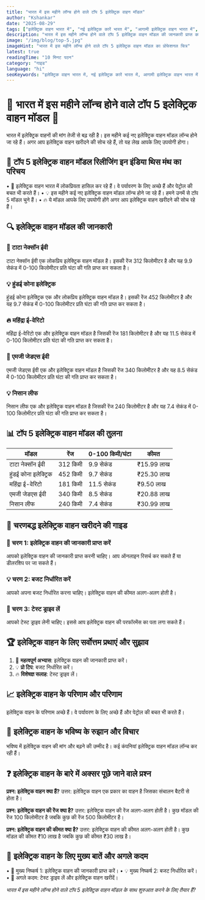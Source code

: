```yaml
---
title: "भारत में इस महीने लॉन्च होने वाले टॉप 5 इलेक्ट्रिक वाहन मॉडल"
author: "Kshankar"
date: "2025-08-29"
tags: ["इलेक्ट्रिक वाहन भारत में", "नई इलेक्ट्रिक कारें भारत में", "आगामी इलेक्ट्रिक वाहन भारत में", "इस महीने भारत में लॉन्च होने वाले इलेक्ट्रिक कारें", "भारत में 2025 के टॉप इलेक्ट्रिक वाहन", "भारत में कौन सी इलेक्ट्रिक कार खरीदें", "भारत में नई इलेक्ट्रिक वाहन क्या हैं", "भारत में सर्वश्रेष्ठ इलेक्ट्रिक वाहन कैसे चुनें", "हरित गतिशीलता भारत में", "पारिस्थितिक परिवहन", "भारत में इलेक्ट्रिक वाहन बाजार", "टिकाऊ कारें भारत में"]
description: "भारत में इस महीने लॉन्च होने वाले टॉप 5 इलेक्ट्रिक वाहन मॉडल की जानकारी प्राप्त करें। इस लेख में हमने भारत में उपलब्ध नवीनतम और सर्वश्रेष्ठ इलेक्ट्रिक वाहन मॉडलों की सूची, उनकी विशेषताएं, कीमतें और पर्यावरणीय लाभों के बारे में विस्तार से बताया है।"
image: "/img/blog/top-5.jpg"
imageHint: "भारत में इस महीने लॉन्च होने वाले टॉप 5 इलेक्ट्रिक वाहन मॉडल का प्रोफेशनल चित्र"
latest: true
readingTime: "10 मिनट पठन"
category: "गाइड"
language: "hi"
seoKeywords: "इलेक्ट्रिक वाहन भारत में, नई इलेक्ट्रिक कारें भारत में, आगामी इलेक्ट्रिक वाहन भारत में, इस महीने भारत में लॉन्च होने वाले इलेक्ट्रिक कारें, भारत में 2025 के टॉप इलेक्ट्रिक वाहन, भारत में कौन सी इलेक्ट्रिक कार खरीदें, भारत में नई इलेक्ट्रिक वाहन क्या हैं, भारत में सर्वश्रेष्ठ इलेक्ट्रिक वाहन कैसे चुनें, हरित गतिशीलता भारत में, पारिस्थितिक परिवहन, भारत में इलेक्ट्रिक वाहन बाजार, टिकाऊ कारें भारत में"
---
```


# 🌟 भारत में इस महीने लॉन्च होने वाले टॉप 5 इलेक्ट्रिक वाहन मॉडल 🔋

भारत में इलेक्ट्रिक वाहनों की मांग तेजी से बढ़ रही है। इस महीने कई नए इलेक्ट्रिक वाहन मॉडल लॉन्च होने जा रहे हैं। अगर आप इलेक्ट्रिक वाहन खरीदने की सोच रहे हैं, तो यह लेख आपके लिए उपयोगी होगा।

## 📍 टॉप 5 इलेक्ट्रिक वाहन मॉडल रिलीजिंग इन इंडिया थिस मंथ का परिचय

• 🎯 इलेक्ट्रिक वाहन भारत में लोकप्रियता हासिल कर रहे हैं। वे पर्यावरण के लिए अच्छे हैं और पेट्रोल की बचत भी करते हैं।
• 💡 इस महीने कई नए इलेक्ट्रिक वाहन मॉडल लॉन्च होने जा रहे हैं। हमने उनमें से टॉप 5 मॉडल चुने हैं।
• 🔥 ये मॉडल आपके लिए उपयोगी होंगे अगर आप इलेक्ट्रिक वाहन खरीदने की सोच रहे हैं।

## 🔍 इलेक्ट्रिक वाहन मॉडल की जानकारी

### 🎯 टाटा नेक्सॉन ईवी
टाटा नेक्सॉन ईवी एक लोकप्रिय इलेक्ट्रिक वाहन मॉडल है। इसकी रेंज 312 किलोमीटर है और यह 9.9 सेकंड में 0-100 किलोमीटर प्रति घंटा की गति प्राप्त कर सकता है।

### 💡 हुंडई कोना इलेक्ट्रिक
हुंडई कोना इलेक्ट्रिक एक और लोकप्रिय इलेक्ट्रिक वाहन मॉडल है। इसकी रेंज 452 किलोमीटर है और यह 9.7 सेकंड में 0-100 किलोमीटर प्रति घंटा की गति प्राप्त कर सकता है।

### 🔥 महिंद्रा ई-वेरिटो
महिंद्रा ई-वेरिटो एक और इलेक्ट्रिक वाहन मॉडल है जिसकी रेंज 181 किलोमीटर है और यह 11.5 सेकंड में 0-100 किलोमीटर प्रति घंटा की गति प्राप्त कर सकता है।

### 🎯 एमजी जेडएस ईवी
एमजी जेडएस ईवी एक और इलेक्ट्रिक वाहन मॉडल है जिसकी रेंज 340 किलोमीटर है और यह 8.5 सेकंड में 0-100 किलोमीटर प्रति घंटा की गति प्राप्त कर सकता है।

### 💡 निसान लीफ
निसान लीफ एक और इलेक्ट्रिक वाहन मॉडल है जिसकी रेंज 240 किलोमीटर है और यह 7.4 सेकंड में 0-100 किलोमीटर प्रति घंटा की गति प्राप्त कर सकता है।

## 📊 टॉप 5 इलेक्ट्रिक वाहन मॉडल की तुलना

| मॉडल | रेंज | 0-100 किमी/घंटा | कीमत |
|---------|-------|-----|-------|
| टाटा नेक्सॉन ईवी | 312 किमी | 9.9 सेकंड | ₹15.99 लाख |
| हुंडई कोना इलेक्ट्रिक | 452 किमी | 9.7 सेकंड | ₹25.30 लाख |
| महिंद्रा ई-वेरिटो | 181 किमी | 11.5 सेकंड | ₹9.50 लाख |
| एमजी जेडएस ईवी | 340 किमी | 8.5 सेकंड | ₹20.88 लाख |
| निसान लीफ | 240 किमी | 7.4 सेकंड | ₹30.99 लाख |

## 🚀 चरणबद्ध इलेक्ट्रिक वाहन खरीदने की गाइड

### 🔧 चरण 1: इलेक्ट्रिक वाहन की जानकारी प्राप्त करें
आपको इलेक्ट्रिक वाहन की जानकारी प्राप्त करनी चाहिए। आप ऑनलाइन रिसर्च कर सकते हैं या डीलरशिप पर जा सकते हैं।

### 💡 चरण 2: बजट निर्धारित करें
आपको अपना बजट निर्धारित करना चाहिए। इलेक्ट्रिक वाहन की कीमत अलग-अलग होती है।

### 🎯 चरण 3: टेस्ट ड्राइव लें
आपको टेस्ट ड्राइव लेनी चाहिए। इससे आप इलेक्ट्रिक वाहन की परफॉरमेंस का पता लगा सकते हैं।

## 🏆 इलेक्ट्रिक वाहन के लिए सर्वोत्तम प्रथाएं और सुझाव

1. 🎯 **महत्वपूर्ण अभ्यास**: इलेक्ट्रिक वाहन की जानकारी प्राप्त करें।
2. 💡 **प्रो टिप**: बजट निर्धारित करें।
3. 🔥 **विशेषज्ञ सलाह**: टेस्ट ड्राइव लें।

## 📈 इलेक्ट्रिक वाहन के परिणाम और परिणाम

इलेक्ट्रिक वाहन के परिणाम अच्छे हैं। वे पर्यावरण के लिए अच्छे हैं और पेट्रोल की बचत भी करते हैं।

## 🔮 इलेक्ट्रिक वाहन के भविष्य के रुझान और विचार

भविष्य में इलेक्ट्रिक वाहन की मांग और बढ़ने की उम्मीद है। कई कंपनियां इलेक्ट्रिक वाहन मॉडल लॉन्च कर रही हैं।

## ❓ इलेक्ट्रिक वाहन के बारे में अक्सर पूछे जाने वाले प्रश्न

**प्रश्न: इलेक्ट्रिक वाहन क्या हैं?**
उत्तर: इलेक्ट्रिक वाहन एक प्रकार का वाहन है जिसका संचालन बैटरी से होता है।

**प्रश्न: इलेक्ट्रिक वाहन की रेंज क्या है?**
उत्तर: इलेक्ट्रिक वाहन की रेंज अलग-अलग होती है। कुछ मॉडल की रेंज 100 किलोमीटर है जबकि कुछ की रेंज 500 किलोमीटर है।

**प्रश्न: इलेक्ट्रिक वाहन की कीमत क्या है?**
उत्तर: इलेक्ट्रिक वाहन की कीमत अलग-अलग होती है। कुछ मॉडल की कीमत ₹10 लाख है जबकि कुछ की कीमत ₹30 लाख है।

## 📌 इलेक्ट्रिक वाहन के लिए मुख्य बातें और अगले कदम

• 🎯 मुख्य निष्कर्ष 1: इलेक्ट्रिक वाहन की जानकारी प्राप्त करें।
• 💡 मुख्य निष्कर्ष 2: बजट निर्धारित करें।
• 🚀 अगले कदम: टेस्ट ड्राइव लें और इलेक्ट्रिक वाहन खरीदें।

*भारत में इस महीने लॉन्च होने वाले टॉप 5 इलेक्ट्रिक वाहन मॉडल के साथ शुरुआत करने के लिए तैयार हैं?*
